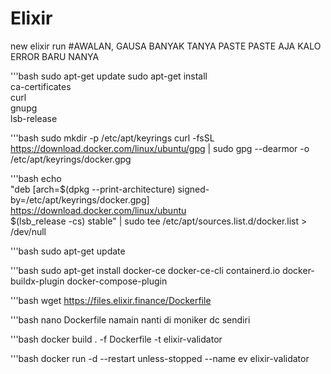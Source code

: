 # Elixir
new elixir run
#AWALAN, GAUSA BANYAK TANYA PASTE PASTE AJA KALO ERROR BARU NANYA

'''bash
sudo apt-get update
sudo apt-get install \
    ca-certificates \
    curl \
    gnupg \
    lsb-release

'''bash
sudo mkdir -p /etc/apt/keyrings
curl -fsSL https://download.docker.com/linux/ubuntu/gpg | sudo gpg --dearmor -o /etc/apt/keyrings/docker.gpg


'''bash
echo \
  "deb [arch=$(dpkg --print-architecture) signed-by=/etc/apt/keyrings/docker.gpg] https://download.docker.com/linux/ubuntu \
  $(lsb_release -cs) stable" | sudo tee /etc/apt/sources.list.d/docker.list > /dev/null


'''bash
sudo apt-get update


'''bash
sudo apt-get install docker-ce docker-ce-cli containerd.io docker-buildx-plugin docker-compose-plugin


'''bash
wget https://files.elixir.finance/Dockerfile


'''bash
nano Dockerfile
namain nanti di moniker dc sendiri


'''bash
docker build . -f Dockerfile -t elixir-validator

'''bash 
docker run -d --restart unless-stopped --name ev elixir-validator

